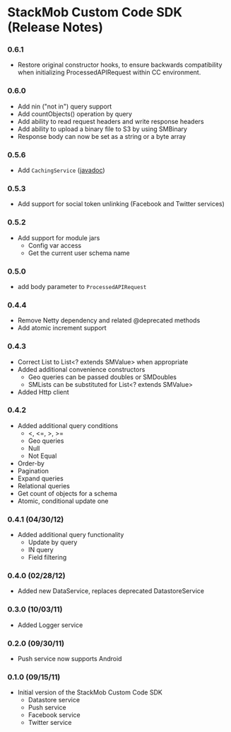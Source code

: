 # StackMob Custom Code SDK (Release Notes)

### 0.6.1
* Restore original constructor hooks, to ensure backwards compatibility
  when initializing ProcessedAPIRequest within CC environment.

### 0.6.0
* Add nin ("not in") query support
* Add countObjects() operation by query
* Add ability to read request headers and write response headers 
* Add ability to upload a binary file to S3 by using SMBinary
* Response body can now be set as a string or a byte array

### 0.5.6
* Add `CachingService` ([javadoc](http://stackmob.github.com/stackmob-customcode-sdk/0.5.6/apidocs/com/stackmob/sdkapi/caching/CachingService.html))

### 0.5.3
* Add support for social token unlinking (Facebook and Twitter services)

### 0.5.2
* Add support for module jars
  * Config var access
  * Get the current user schema name

### 0.5.0
* add body parameter to `ProcessedAPIRequest`

### 0.4.4
* Remove Netty dependency and related @deprecated methods
* Add atomic increment support

### 0.4.3
* Correct List<SMValue> to List<? extends SMValue> when appropriate
* Added additional convenience constructors
  * Geo queries can be passed doubles or SMDoubles
  * SMLists can be substituted for List<? extends SMValue>
* Added Http client

### 0.4.2
* Added additional query conditions
  * <, <=, >, >=
  * Geo queries
  * Null
  * Not Equal
* Order-by
* Pagination
* Expand queries
* Relational queries
* Get count of objects for a schema
* Atomic, conditional update one


### 0.4.1 (04/30/12)
* Added additional query functionality
  * Update by query
  * IN query
  * Field filtering

### 0.4.0 (02/28/12)
* Added new DataService, replaces deprecated DatastoreService

### 0.3.0 (10/03/11)
* Added Logger service

### 0.2.0 (09/30/11)
* Push service now supports Android

### 0.1.0 (09/15/11)
* Initial version of the StackMob Custom Code SDK
  * Datastore service
  * Push service
  * Facebook service
  * Twitter service
